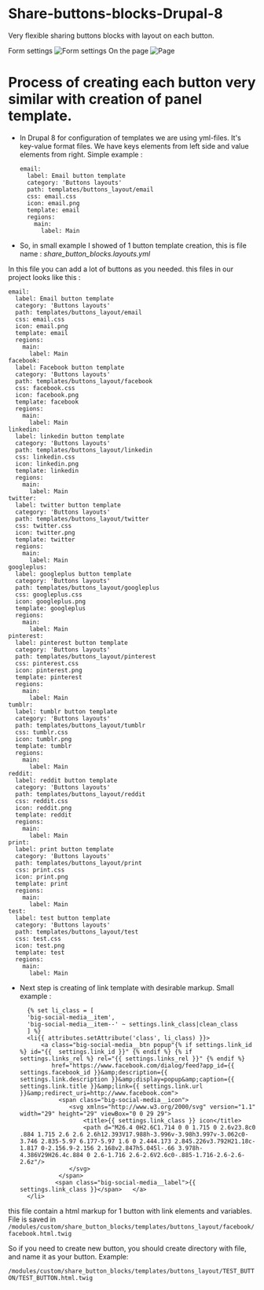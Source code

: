 # Share-buttons-blocks-Drupal-8
Very flexible sharing buttons blocks with layout on each button.

Form settings ![Form settings](http://joxi.net/1A5Z49gHKKEdEr.jpg "form settings") 
On the page ![Page](http://joxi.net/J2b475nU44EZXr.jpg "On the page")

# Process of creating each button very similar with creation of panel template.

* In Drupal 8 for configuration of templates we are using yml-files. It's key-value format files. We have keys elements from left side and value elements from right. Simple example : 

      email:
        label: Email button template
        category: 'Buttons layouts'
        path: templates/buttons_layout/email
        css: email.css
        icon: email.png
        template: email
        regions:
          main:
            label: Main
            

* So, in small example I showed of 1 button template creation, this is file name : _share_button_blocks.layouts.yml_

In this file you can add a lot of buttons as you needed. this files in our project looks like this :

    
    email:
      label: Email button template
      category: 'Buttons layouts'
      path: templates/buttons_layout/email
      css: email.css
      icon: email.png
      template: email
      regions:
        main:
          label: Main
    facebook:
      label: Facebook button template
      category: 'Buttons layouts'
      path: templates/buttons_layout/facebook
      css: facebook.css
      icon: facebook.png
      template: facebook
      regions:
        main:
          label: Main
    linkedin:
      label: linkedin button template
      category: 'Buttons layouts'
      path: templates/buttons_layout/linkedin
      css: linkedin.css
      icon: linkedin.png
      template: linkedin
      regions:
        main:
          label: Main
    twitter:
      label: twitter button template
      category: 'Buttons layouts'
      path: templates/buttons_layout/twitter
      css: twitter.css
      icon: twitter.png
      template: twitter
      regions:
        main:
          label: Main
    googleplus:
      label: googleplus button template
      category: 'Buttons layouts'
      path: templates/buttons_layout/googleplus
      css: googleplus.css
      icon: googleplus.png
      template: googleplus
      regions:
        main:
          label: Main
    pinterest:
      label: pinterest button template
      category: 'Buttons layouts'
      path: templates/buttons_layout/pinterest
      css: pinterest.css
      icon: pinterest.png
      template: pinterest
      regions:
        main:
          label: Main
    tumblr:
      label: tumblr button template
      category: 'Buttons layouts'
      path: templates/buttons_layout/tumblr
      css: tumblr.css
      icon: tumblr.png
      template: tumblr
      regions:
        main:
          label: Main
    reddit:
      label: reddit button template
      category: 'Buttons layouts'
      path: templates/buttons_layout/reddit
      css: reddit.css
      icon: reddit.png
      template: reddit
      regions:
        main:
          label: Main
    print:
      label: print button template
      category: 'Buttons layouts'
      path: templates/buttons_layout/print
      css: print.css
      icon: print.png
      template: print
      regions:
        main:
          label: Main
    test:
      label: test button template
      category: 'Buttons layouts'
      path: templates/buttons_layout/test
      css: test.css
      icon: test.png
      template: test
      regions:
        main:
          label: Main
          
          

* Next step is creating of link template with desirable markup. Small example :
        
        {% set li_class = [
        'big-social-media__item',
        'big-social-media__item--' ~ settings.link_class|clean_class
        ] %}
        <li{{ attributes.setAttribute('class', li_class) }}>
            <a class="big-social-media__btn popup"{% if settings.link_id %} id="{{  settings.link_id }}" {% endif %} {% if settings.links_rel %} rel="{{ settings.links_rel }}" {% endif %}
               href="https://www.facebook.com/dialog/feed?app_id={{ settings.facebook_id }}&amp;description={{ settings.link.description }}&amp;display=popup&amp;caption={{ settings.link.title }}&amp;link={{ settings.link.url }}&amp;redirect_uri=http://www.facebook.com">
                 <span class="big-social-media__icon">
                    <svg xmlns="http://www.w3.org/2000/svg" version="1.1" width="29" height="29" viewBox="0 0 29 29">
                        <title>{{ settings.link_class }} icon</title>
                        <path d="M26.4 0H2.6C1.714 0 0 1.715 0 2.6v23.8c0 .884 1.715 2.6 2.6 2.6h12.393V17.988h-3.996v-3.98h3.997v-3.062c0-3.746 2.835-5.97 6.177-5.97 1.6 0 2.444.173 2.845.226v3.792H21.18c-1.817 0-2.156.9-2.156 2.168v2.847h5.045l-.66 3.978h-4.386V29H26.4c.884 0 2.6-1.716 2.6-2.6V2.6c0-.885-1.716-2.6-2.6-2.6z"/>
                    </svg>
                 </span>
                <span class="big-social-media__label">{{ settings.link_class }}</span>   </a>
        </li>

this file contain a html markup for 1 button with link elements and variables. File is saved in
<code>/modules/custom/share_button_blocks/templates/buttons_layout/facebook/facebook.html.twig</code>

So if you need to create new button, you should create directory with file, and name it as your button. Example:

<code>/modules/custom/share_button_blocks/templates/buttons_layout/TEST_BUTTON/TEST_BUTTON.html.twig</code>
